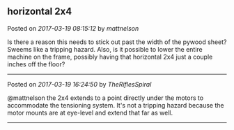 ## horizontal 2x4
Posted on *2017-03-19 08:15:12* by *mattnelson*

Is there a reason this needs to stick out past the width of the pywood sheet?  Sweems like a tripping hazard.  Also, is it possible to lower the entire machine on the frame, possibly having that horizontal 2x4 just a couple inches off the floor?

---

Posted on *2017-03-19 16:24:50* by *TheRiflesSpiral*

@mattnelson the 2x4 extends to a point directly under the motors to accommodate the tensioning system. It's not a tripping hazard because the motor mounts are at eye-level and extend that far as well.

---

